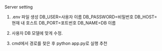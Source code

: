 Server setting
1. .env 파일 생성
   DB_USER=사용자 이름
   DB_PASSWORD=비밀번호
   DB_HOST=현재 내 호스트
   DB_PORT=포트번호
   DB_NAME=DB 이름

2. 사용자 DB 모델에 맞게 수정.

3. cmd에서 경로를 찾은 후 python app.py로 실행 추천
